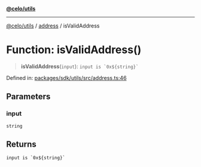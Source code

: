 [**@celo/utils**](../../README.md)

***

[@celo/utils](../../README.md) / [address](../README.md) / isValidAddress

# Function: isValidAddress()

> **isValidAddress**(`input`): `` input is `0x${string}` ``

Defined in: [packages/sdk/utils/src/address.ts:46](https://github.com/celo-org/developer-tooling/blob/master/packages/sdk/utils/src/address.ts#L46)

## Parameters

### input

`string`

## Returns

`` input is `0x${string}` ``
